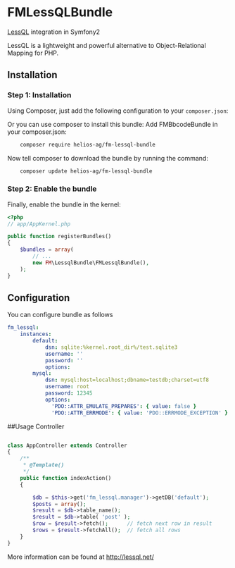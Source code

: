 FMLessQLBundle
==============

[LessQL](https://github.com/morris/lessql) integration in Symfony2

LessQL is a lightweight and powerful alternative to Object-Relational Mapping for PHP.


## Installation


### Step 1: Installation

Using Composer, just add the following configuration to your `composer.json`:

Or you can use composer to install this bundle:
Add FMBbcodeBundle in your composer.json:

```sh
    composer require helios-ag/fm-lessql-bundle
```

Now tell composer to download the bundle by running the command:

```sh
    composer update helios-ag/fm-lessql-bundle
```

### Step 2: Enable the bundle

Finally, enable the bundle in the kernel:

``` php
<?php
// app/AppKernel.php

public function registerBundles()
{
    $bundles = array(
        // ...
        new FM\LessqlBundle\FMLessqlBundle(),
    );
}
```

## Configuration

You can configure bundle as follows
```yaml
fm_lessql:
    instances:
        default:
            dsn: sqlite:%kernel.root_dir%/test.sqlite3
            username: ''
            password: ''
            options:
        mysql:
            dsn: mysql:host=localhost;dbname=testdb;charset=utf8
            username: root
            password: 12345
            options:
              'PDO::ATTR_EMULATE_PREPARES': { value: false }
              'PDO::ATTR_ERRMODE': { value: 'PDO::ERRMODE_EXCEPTION' }
```

##Usage
Controller
```php

class AppController extends Controller
{
    /**
     * @Template()
     */
    public function indexAction()
    {

        $db = $this->get('fm_lessql.manager')->getDB('default');
        $posts = array();
        $result = $db->table_name();
        $result = $db->table( 'post' );
        $row = $result->fetch();      // fetch next row in result
        $rows = $result->fetchAll();  // fetch all rows
    }     
}
```        
            
More information can be found at http://lessql.net/            